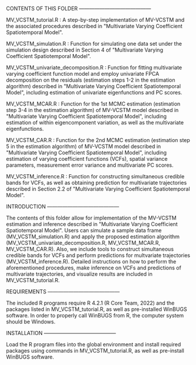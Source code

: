 CONTENTS OF THIS FOLDER ——————————————

MV_VCSTM_tutorial.R : A step-by-step implementation of MV-VCSTM and the associated procedures described in "Multivariate Varying Coefficient Spatiotemporal Model".

MV_VCSTM_simulation.R : Function for simulating one data set under the simulation design described in Section 4 of "Multivariate Varying Coefficient Spatiotemporal Model".

MV_VCSTM_univariate_decomposition.R : Function for fitting multivariate varying coefficient function model and employ univariate FPCA decomposition on the residuals (estimation steps 1-2 in the estimation algorithm) described in "Multivariate Varying Coefficient Spatiotemporal Model", including estimation of univariate eigenfunctions and PC scores.

MV_VCSTM_MCAR.R : Function for the 1st MCMC estimation (estimation step 3-4 in the estimation algorithm) of MV-VCSTM model described in "Multivariate Varying Coefficient Spatiotemporal Model", including estimation of within eigencomponent variation, as well as the multivariate eigenfunctions.

MV_VCSTM_CAR.R : Function for the 2nd MCMC estimation (estimation step 5 in the estimation algorithm) of MV-VCSTM model described in "Multivariate Varying Coefficient Spatiotemporal Model", including estimation of varying coefficient functions (VCFs), spatial variance parameters, measurement error variance and multivariate PC scores.

MV_VCSTM_inference.R : Function for constructing simultaneous credible bands for VCFs, as well as obtaining prediction for multivariate trajectories described in Section 2.2 of "Multivariate Varying Coefficient Spatiotemporal Model".

INTRODUCTION ——————————————

The contents of this folder allow for implementation of the MV-VCSTM estimation and inference described in "Multivariate Varying Coefficient Spatiotemporal Model". Users can simulate a sample data frame (MV_VCSTM_simulation.R) and apply the proposed estimation algorithm (MV_VCSTM_univariate_decomposition.R, MV_VCSTM_MCAR.R, MV_VCSTM_CAR.R). 
Also, we include tools to construct simultaneous credible bands for VCFs and perform predictions for multvariate trajectories (MV_VCSTM_inference.R). 
Detailed instructions on how to perform the aforementioned procedures, make inference on VCFs and predictions of multivariate trajectories, and visualize results are included in MV_VCSTM_tutorial.R.

REQUIREMENTS ——————————————

The included R programs require R 4.2.1 (R Core Team, 2022) and the packages listed in MV_VCSTM_tutorial.R, as well as pre-installed WinBUGS software. In order to properly call WinBUGS from R, the computer system should be Windows.

INSTALLATION ——————————————

Load the R program files into the global environment and install required packages using commands in MV_VCSTM_tutorial.R, as well as pre-install WinBUGS software.

